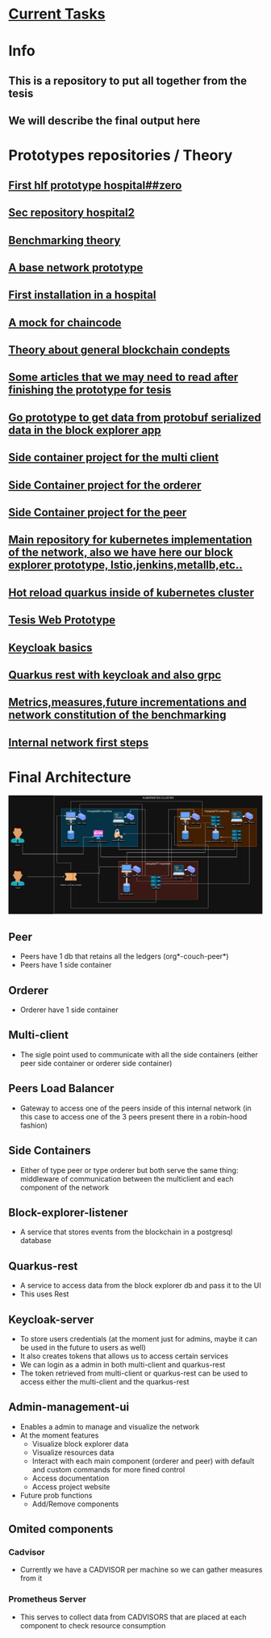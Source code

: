 # [Current Tasks](./currenttasks.md)
# Info
## This is a repository to put all together from the tesis
## We will describe the final output here
# Prototypes repositories / Theory
## [First hlf prototype hospital##zero](https://github.com/pedromnchunks35/hlf##zero)
## [Sec repository hospital2](https://github.com/pedromnchunks35/hospital2)
## [Benchmarking theory](https://github.com/pedromnchunks35/hyperledger##benchmarking)
## [A base network prototype](https://github.com/pedromnchunks35/benchmarking##base##network)
## [First installation in a hospital](https://github.com/pedromnchunks35/hospital##installation/tree/main)
## [A mock for chaincode](https://github.com/pedromnchunks35/generic##mock/tree/main)
## [Theory about general blockchain condepts](https://github.com/pedromnchunks35/article##for##chairs)
## [Some articles that we may need to read after finishing the prototype for tesis](https://github.com/pedromnchunks35/articles##thesis)
## [Go prototype to get data from protobuf serialized data in the block explorer app](https://github.com/pedromnchunks35/hlf##qscc##data##wrapper)
## [Side container project for the multi client](https://github.com/pedromnchunks35/hlf##multi##client##image)
## [Side Container project for the orderer](https://github.com/pedromnchunks35/hlf##orderer##grpc##side##container##image)
## [Side Container project for the peer](https://github.com/pedromnchunks35/hlf##grpc##peer##side##container)
## [Main repository for kubernetes implementation of the network, also we have here our block explorer prototype, Istio,jenkins,metallb,etc..](https://github.com/pedromnchunks35/docker##documentation)
## [Hot reload quarkus inside of kubernetes cluster](https://github.com/pedromnchunks35/quarkus##hot##reload##inside##cluster)
## [Tesis Web Prototype](https://github.com/pedromnchunks35/tesis##web)
## [Keycloak basics](https://github.com/pedromnchunks35/keycloak##basis)
## [Quarkus rest with keycloak and also grpc](https://github.com/pedromnchunks35/microservice##full##java)
## [Metrics,measures,future incrementations and network constitution of the benchmarking](https://github.com/pedromnchunks35/hospital##installation##kubernetes)
## [Internal network first steps](./internalNetwork/readme.md)
# Final Architecture
![Tesis global arch](./assets/tesis-global.png)
## Peer
- Peers have 1 db that retains all the ledgers (org*-couch-peer*)
- Peers have 1 side container
## Orderer
- Orderer have 1 side container
## Multi-client
- The sigle point used to communicate with all the side containers (either peer side container or orderer side container)
## Peers Load Balancer
- Gateway to access one of the peers inside of this internal network (in this case to access one of the 3 peers present there in a robin-hood fashion)
## Side Containers
- Either of type peer or type orderer but both serve the same thing: middleware of communication between the multiclient and each component of the network
## Block-explorer-listener
- A service that stores events from the blockchain in a postgresql database
## Quarkus-rest
- A service to access data from the block explorer db and pass it to the UI 
- This uses Rest
## Keycloak-server
- To store users credentials (at the moment just for admins, maybe it can be used in the future to users as well)
- It also creates tokens that allows us to access certain services
- We can login as a admin in both multi-client and quarkus-rest
- The token retrieved from multi-client or quarkus-rest can be used to access either the multi-client and the quarkus-rest
## Admin-management-ui
- Enables a admin to manage and visualize the network
- At the moment features
  - Visualize block explorer data
  - Visualize resources data
  - Interact with each main component (orderer and peer) with default and custom commands for more fined control
  - Access documentation
  - Access project website
- Future prob functions
  - Add/Remove components
## Omited components
### Cadvisor
- Currently we have a CADVISOR per machine so we can gather measures from it
### Prometheus Server
- This serves to collect data from CADVISORS that are placed at each component to check resource consumption
